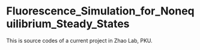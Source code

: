 # Fluorescence_Simulation_for_Nonequilibrium_Steady_States

This is source codes of a current project in Zhao Lab, PKU.
